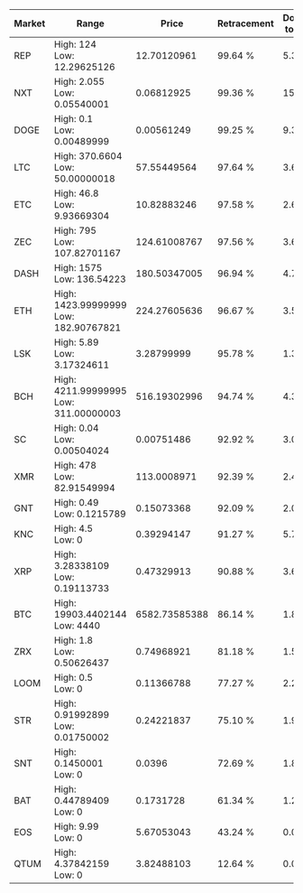 | Market | Range | Price| Retracement | Doubles to 50% |
| --- | --- | --- | --- | --- |
| REP | High: 124<br />Low: 12.29625126 | 12.70120961 | 99.64 % | 5.37 |
| NXT | High: 2.055<br />Low: 0.05540001 | 0.06812925 | 99.36 % | 15.49 |
| DOGE | High: 0.1<br />Low: 0.00489999 | 0.00561249 | 99.25 % | 9.35 |
| LTC | High: 370.6604<br />Low: 50.00000018 | 57.55449564 | 97.64 % | 3.65 |
| ETC | High: 46.8<br />Low: 9.93669304 | 10.82883246 | 97.58 % | 2.62 |
| ZEC | High: 795<br />Low: 107.82701167 | 124.61008767 | 97.56 % | 3.62 |
| DASH | High: 1575<br />Low: 136.54223 | 180.50347005 | 96.94 % | 4.74 |
| ETH | High: 1423.99999999<br />Low: 182.90767821 | 224.27605636 | 96.67 % | 3.58 |
| LSK | High: 5.89<br />Low: 3.17324611 | 3.28799999 | 95.78 % | 1.38 |
| BCH | High: 4211.99999995<br />Low: 311.00000003 | 516.19302996 | 94.74 % | 4.38 |
| SC | High: 0.04<br />Low: 0.00504024 | 0.00751486 | 92.92 % | 3.00 |
| XMR | High: 478<br />Low: 82.91549994 | 113.0008971 | 92.39 % | 2.48 |
| GNT | High: 0.49<br />Low: 0.1215789 | 0.15073368 | 92.09 % | 2.03 |
| KNC | High: 4.5<br />Low: 0 | 0.39294147 | 91.27 % | 5.73 |
| XRP | High: 3.28338109<br />Low: 0.19113733 | 0.47329913 | 90.88 % | 3.67 |
| BTC | High: 19903.4402144<br />Low: 4440 | 6582.73585388 | 86.14 % | 1.85 |
| ZRX | High: 1.8<br />Low: 0.50626437 | 0.74968921 | 81.18 % | 1.54 |
| LOOM | High: 0.5<br />Low: 0 | 0.11366788 | 77.27 % | 2.20 |
| STR | High: 0.91992899<br />Low: 0.01750002 | 0.24221837 | 75.10 % | 1.94 |
| SNT | High: 0.1450001<br />Low: 0 | 0.0396 | 72.69 % | 1.83 |
| BAT | High: 0.44789409<br />Low: 0 | 0.1731728 | 61.34 % | 1.29 |
| EOS | High: 9.99<br />Low: 0 | 5.67053043 | 43.24 % | 0.00 |
| QTUM | High: 4.37842159<br />Low: 0 | 3.82488103 | 12.64 % | 0.00 |
